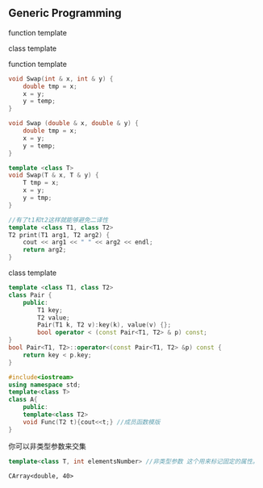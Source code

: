 ## Generic Programming

function template

class template



function template

```c++
void Swap(int & x, int & y) {
 	double tmp = x;
    x = y;
    y = temp;
}

void Swap (double & x, double & y) {
    double tmp = x;
    x = y;
    y = temp;
}

template <class T>
void Swap(T & x, T & y) {
	T tmp = x;
    x = y;
    y = tmp;
}

//有了t1和t2这样就能够避免二译性
template <class T1, class T2>
T2 print(T1 arg1, T2 arg2) {
	cout << arg1 << " " << arg2 << endl;
	return arg2;
}
```

class template

```c++
template <class T1, class T2>
class Pair {
    public:
    	T1 key;
    	T2 value;
    	Pair(T1 k, T2 v):key(k), value(v) {};
    	bool operator < (const Pair<T1, T2> & p) const;
}
bool Pair<T1, T2>::operator<(const Pair<T1, T2> &p) const {
	return key < p.key;
}
```

```c++
#include<iostream>
using namespace std;
template<class T>
class A{
    public:
    template<class T2>
    void Func(T2 t){cout<<t;} //成员函数模版
}
```

你可以非类型参数来交集

```c++
template<class T, int elementsNumber> //非类型参数 这个用来标记固定的属性。
```

```
CArray<double, 40>
```

